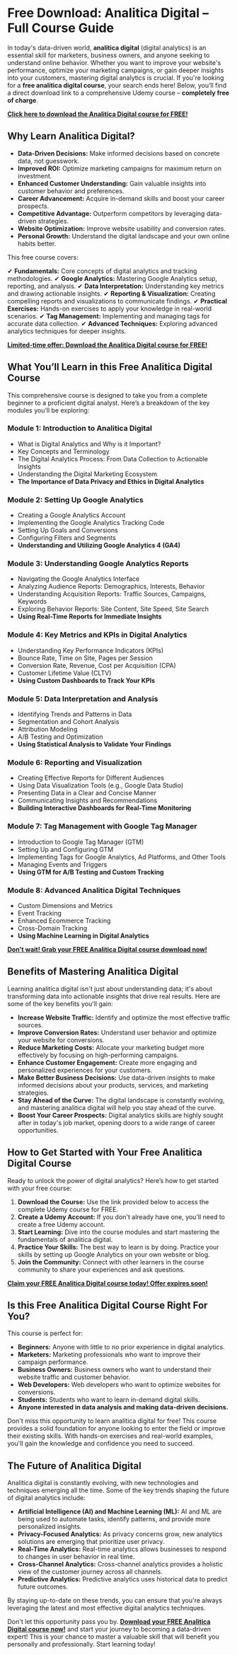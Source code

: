# Free Download: Analitica Digital – Full Course Guide

In today's data-driven world, **analitica digital** (digital analytics) is an essential skill for marketers, business owners, and anyone seeking to understand online behavior. Whether you want to improve your website's performance, optimize your marketing campaigns, or gain deeper insights into your customers, mastering digital analytics is crucial. If you're looking for a **free analitica digital course**, your search ends here! Below, you’ll find a direct download link to a comprehensive Udemy course – **completely free of charge**.

[**Click here to download the Analitica Digital course for FREE!**](https://udemywork.com/analitica-digital)

## Why Learn Analitica Digital?

*   **Data-Driven Decisions:** Make informed decisions based on concrete data, not guesswork.
*   **Improved ROI:** Optimize marketing campaigns for maximum return on investment.
*   **Enhanced Customer Understanding:** Gain valuable insights into customer behavior and preferences.
*   **Career Advancement:** Acquire in-demand skills and boost your career prospects.
*   **Competitive Advantage:** Outperform competitors by leveraging data-driven strategies.
*   **Website Optimization:** Improve website usability and conversion rates.
*   **Personal Growth:** Understand the digital landscape and your own online habits better.

This free course covers:

✔ **Fundamentals:** Core concepts of digital analytics and tracking methodologies.
✔ **Google Analytics:** Mastering Google Analytics setup, reporting, and analysis.
✔ **Data Interpretation:** Understanding key metrics and drawing actionable insights.
✔ **Reporting & Visualization:** Creating compelling reports and visualizations to communicate findings.
✔ **Practical Exercises:** Hands-on exercises to apply your knowledge in real-world scenarios.
✔ **Tag Management:** Implementing and managing tags for accurate data collection.
✔ **Advanced Techniques:** Exploring advanced analytics techniques for deeper insights.

[**Limited-time offer: Download the Analitica Digital course for FREE!**](https://udemywork.com/analitica-digital)

## What You’ll Learn in this Free Analitica Digital Course

This comprehensive course is designed to take you from a complete beginner to a proficient digital analyst. Here’s a breakdown of the key modules you’ll be exploring:

### **Module 1: Introduction to Analitica Digital**

*   What is Digital Analytics and Why is it Important?
*   Key Concepts and Terminology
*   The Digital Analytics Process: From Data Collection to Actionable Insights
*   Understanding the Digital Marketing Ecosystem
*   **The Importance of Data Privacy and Ethics in Digital Analytics**

### **Module 2: Setting Up Google Analytics**

*   Creating a Google Analytics Account
*   Implementing the Google Analytics Tracking Code
*   Setting Up Goals and Conversions
*   Configuring Filters and Segments
*   **Understanding and Utilizing Google Analytics 4 (GA4)**

### **Module 3: Understanding Google Analytics Reports**

*   Navigating the Google Analytics Interface
*   Analyzing Audience Reports: Demographics, Interests, Behavior
*   Understanding Acquisition Reports: Traffic Sources, Campaigns, Keywords
*   Exploring Behavior Reports: Site Content, Site Speed, Site Search
*   **Using Real-Time Reports for Immediate Insights**

### **Module 4: Key Metrics and KPIs in Digital Analytics**

*   Understanding Key Performance Indicators (KPIs)
*   Bounce Rate, Time on Site, Pages per Session
*   Conversion Rate, Revenue, Cost per Acquisition (CPA)
*   Customer Lifetime Value (CLTV)
*   **Using Custom Dashboards to Track Your KPIs**

### **Module 5: Data Interpretation and Analysis**

*   Identifying Trends and Patterns in Data
*   Segmentation and Cohort Analysis
*   Attribution Modeling
*   A/B Testing and Optimization
*   **Using Statistical Analysis to Validate Your Findings**

### **Module 6: Reporting and Visualization**

*   Creating Effective Reports for Different Audiences
*   Using Data Visualization Tools (e.g., Google Data Studio)
*   Presenting Data in a Clear and Concise Manner
*   Communicating Insights and Recommendations
*   **Building Interactive Dashboards for Real-Time Monitoring**

### **Module 7: Tag Management with Google Tag Manager**

*   Introduction to Google Tag Manager (GTM)
*   Setting Up and Configuring GTM
*   Implementing Tags for Google Analytics, Ad Platforms, and Other Tools
*   Managing Events and Triggers
*   **Using GTM for A/B Testing and Custom Tracking**

### **Module 8: Advanced Analitica Digital Techniques**

*   Custom Dimensions and Metrics
*   Event Tracking
*   Enhanced Ecommerce Tracking
*   Cross-Domain Tracking
*   **Using Machine Learning in Digital Analytics**

[**Don't wait! Grab your FREE Analitica Digital course download now!**](https://udemywork.com/analitica-digital)

## Benefits of Mastering Analitica Digital

Learning analitica digital isn't just about understanding data; it's about transforming data into actionable insights that drive real results. Here are some of the key benefits you'll gain:

*   **Increase Website Traffic:** Identify and optimize the most effective traffic sources.
*   **Improve Conversion Rates:** Understand user behavior and optimize your website for conversions.
*   **Reduce Marketing Costs:** Allocate your marketing budget more effectively by focusing on high-performing campaigns.
*   **Enhance Customer Engagement:** Create more engaging and personalized experiences for your customers.
*   **Make Better Business Decisions:** Use data-driven insights to make informed decisions about your products, services, and marketing strategies.
*   **Stay Ahead of the Curve:** The digital landscape is constantly evolving, and mastering analitica digital will help you stay ahead of the curve.
*   **Boost Your Career Prospects:** Digital analytics skills are highly sought after in today's job market, opening doors to a wide range of career opportunities.

## How to Get Started with Your Free Analitica Digital Course

Ready to unlock the power of digital analytics? Here’s how to get started with your free course:

1.  **Download the Course:** Use the link provided below to access the complete Udemy course for FREE.
2.  **Create a Udemy Account:** If you don't already have one, you'll need to create a free Udemy account.
3.  **Start Learning:** Dive into the course modules and start mastering the fundamentals of analitica digital.
4.  **Practice Your Skills:** The best way to learn is by doing. Practice your skills by setting up Google Analytics on your own website or blog.
5.  **Join the Community:** Connect with other learners in the course community to share your experiences and ask questions.

[**Claim your FREE Analitica Digital course today! Offer expires soon!**](https://udemywork.com/analitica-digital)

## Is this Free Analitica Digital Course Right For You?

This course is perfect for:

*   **Beginners:** Anyone with little to no prior experience in digital analytics.
*   **Marketers:** Marketing professionals who want to improve their campaign performance.
*   **Business Owners:** Business owners who want to understand their website traffic and customer behavior.
*   **Web Developers:** Web developers who want to optimize websites for conversions.
*   **Students:** Students who want to learn in-demand digital skills.
*   **Anyone interested in data analysis and making data-driven decisions.**

Don't miss this opportunity to learn analitica digital for free! This course provides a solid foundation for anyone looking to enter the field or improve their existing skills. With hands-on exercises and real-world examples, you'll gain the knowledge and confidence you need to succeed.

## The Future of Analitica Digital

Analitica digital is constantly evolving, with new technologies and techniques emerging all the time. Some of the key trends shaping the future of digital analytics include:

*   **Artificial Intelligence (AI) and Machine Learning (ML):** AI and ML are being used to automate tasks, identify patterns, and provide more personalized insights.
*   **Privacy-Focused Analytics:** As privacy concerns grow, new analytics solutions are emerging that prioritize user privacy.
*   **Real-Time Analytics:** Real-time analytics allows businesses to respond to changes in user behavior in real time.
*   **Cross-Channel Analytics:** Cross-channel analytics provides a holistic view of the customer journey across all channels.
*   **Predictive Analytics:** Predictive analytics uses historical data to predict future outcomes.

By staying up-to-date on these trends, you can ensure that you're always leveraging the latest and most effective digital analytics techniques.

Don't let this opportunity pass you by. **[Download your FREE Analitica Digital course now!](https://udemywork.com/analitica-digital)** and start your journey to becoming a data-driven expert! This is your chance to master a valuable skill that will benefit you personally and professionally. Start learning today!
